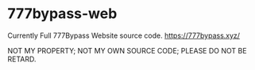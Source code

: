 # 777bypass-web
Currently Full 777Bypass Website source code. https://777bypass.xyz/


NOT MY PROPERTY;
NOT MY OWN SOURCE CODE;
PLEASE DO NOT BE RETARD.
